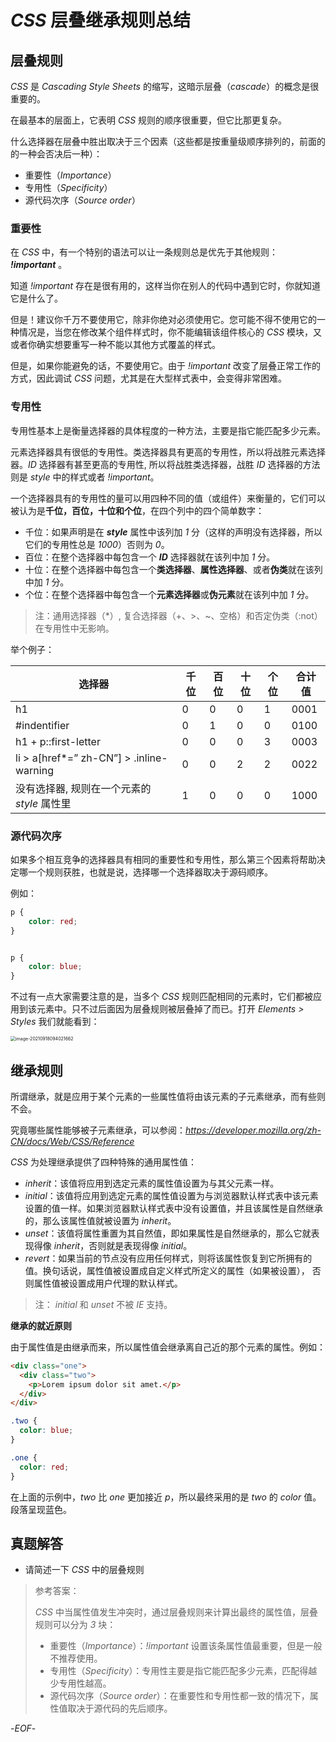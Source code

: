 # *CSS* 层叠继承规则总结

## 层叠规则

*CSS* 是 *Cascading Style Sheets* 的缩写，这暗示层叠（*cascade*）的概念是很重要的。

在最基本的层面上，它表明 *CSS* 规则的顺序很重要，但它比那更复杂。

什么选择器在层叠中胜出取决于三个因素（这些都是按重量级顺序排列的，前面的的一种会否决后一种）：

- 重要性（*Importance*）
- 专用性（*Specificity*）
- 源代码次序（*Source order*）

### 重要性

在 *CSS* 中，有一个特别的语法可以让一条规则总是优先于其他规则： ***!important*** 。

知道 *!important* 存在是很有用的，这样当你在别人的代码中遇到它时，你就知道它是什么了。

但是！建议你千万不要使用它，除非你绝对必须使用它。您可能不得不使用它的一种情况是，当您在修改某个组件样式时，你不能编辑该组件核心的 *CSS* 模块，又或者你确实想要重写一种不能以其他方式覆盖的样式。

 但是，如果你能避免的话，不要使用它。由于 *!important* 改变了层叠正常工作的方式，因此调试 *CSS* 问题，尤其是在大型样式表中，会变得非常困难。

### 专用性



专用性基本上是衡量选择器的具体程度的一种方法，主要是指它能匹配多少元素。

元素选择器具有很低的专用性。类选择器具有更高的专用性，所以将战胜元素选择器。*ID* 选择器有甚至更高的专用性, 所以将战胜类选择器，战胜 *ID* 选择器的方法则是 *style* 中的样式或者 *!important*。

一个选择器具有的专用性的量可以用四种不同的值（或组件）来衡量的，它们可以被认为是**千位，百位，十位和个位**，在四个列中的四个简单数字：

- 千位：如果声明是在 ***style*** 属性中该列加 *1* 分（这样的声明没有选择器，所以它们的专用性总是 *1000*）否则为 *0*。
- 百位：在整个选择器中每包含一个 ***ID*** 选择器就在该列中加 *1* 分。
- 十位：在整个选择器中每包含一个**类选择器**、**属性选择器**、或者**伪类**就在该列中加 *1* 分。
- 个位：在整个选择器中每包含一个**元素选择器**或**伪元素**就在该列中加 *1* 分。



> 注：通用选择器（*）, 复合选择器（+、>、~、空格）和否定伪类（:not）在专用性中无影响。



举个例子：

| **选择器**                                  | 千位 | 百位 | 十位 | 个位 | 合计值 |
| ------------------------------------------- | ---- | ---- | ---- | ---- | ------ |
| h1                                          | 0    | 0    | 0    | 1    | 0001   |
| #indentifier                                | 0    | 1    | 0    | 0    | 0100   |
| h1 + p::first-letter                        | 0    | 0    | 0    | 3    | 0003   |
| li > a[href*=” zh-CN”] > .inline-warning    | 0    | 0    | 2    | 2    | 0022   |
| 没有选择器, 规则在一个元素的 *style* 属性里 | 1    | 0    | 0    | 0    | 1000   |



### 源代码次序



如果多个相互竞争的选择器具有相同的重要性和专用性，那么第三个因素将帮助决定哪一个规则获胜，也就是说，选择哪一个选择器取决于源码顺序。



例如：



```css
p {
    color: red;
}


p {
    color: blue;
}
```



不过有一点大家需要注意的是，当多个 *CSS* 规则匹配相同的元素时，它们都被应用到该元素中。只不过后面因为层叠规则被层叠掉了而已。打开 *Elements > Styles* 我们就能看到：

<img src="https://xiejie-typora.oss-cn-chengdu.aliyuncs.com/2021-09-18-014022.png" alt="image-20210918094021662" style="zoom:50%;" />





## 继承规则



所谓继承，就是应用于某个元素的一些属性值将由该元素的子元素继承，而有些则不会。

究竟哪些属性能够被子元素继承，可以参阅：*https://developer.mozilla.org/zh-CN/docs/Web/CSS/Reference*



*CSS* 为处理继承提供了四种特殊的通用属性值：

- *inherit*：该值将应用到选定元素的属性值设置为与其父元素一样。
- *initial*：该值将应用到选定元素的属性值设置为与浏览器默认样式表中该元素设置的值一样。如果浏览器默认样式表中没有设置值，并且该属性是自然继承的，那么该属性值就被设置为 *inherit*。
- *unset*：该值将属性重置为其自然值，即如果属性是自然继承的，那么它就表现得像 *inherit*，否则就是表现得像 *initial*。
- *revert*：如果当前的节点没有应用任何样式，则将该属性恢复到它所拥有的值。换句话说，属性值被设置成自定义样式所定义的属性（如果被设置）， 否则属性值被设置成用户代理的默认样式。



> 注： *initial* 和 *unset* 不被 *IE* 支持。



**继承的就近原则**



由于属性值是由继承而来，所以属性值会继承离自己近的那个元素的属性。例如：

```html
<div class="one">
  <div class="two">
    <p>Lorem ipsum dolor sit amet.</p>
  </div>
</div>
```

```css
.two {
  color: blue;
}

.one {
  color: red;
}
```

在上面的示例中，*two* 比 *one* 更加接近 *p*，所以最终采用的是 *two* 的 *color* 值。段落呈现蓝色。



## 真题解答



- 请简述一下 *CSS* 中的层叠规则

> 参考答案：
>
> *CSS* 中当属性值发生冲突时，通过层叠规则来计算出最终的属性值，层叠规则可以分为 *3* 块：
>
> - 重要性（*Importance*）：*!important*  设置该条属性值最重要，但是一般不推荐使用。
> - 专用性（*Specificity*）：专用性主要是指它能匹配多少元素，匹配得越少专用性越高。
> - 源代码次序（*Source order*）：在重要性和专用性都一致的情况下，属性值取决于源代码的先后顺序。



-*EOF*-

